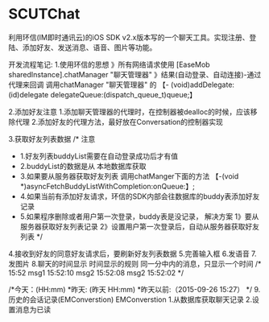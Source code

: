 # SCUTChat
利用环信(IM即时通讯云)的iOS SDK v2.x版本写的一个聊天工具。实现注册、登陆、添加好友、发送消息、语音、图片等功能。


开发流程笔记:
1.使用环信的思想
》所有网络请求使用 [EaseMob sharedInstance].chatManager "聊天管理器"
》结果(自动登录、自动连接)-通过代理来回调
调用chatManager "聊天管理器" 的 【- (void)addDelegate:(id<EMChatManagerDelegate>)delegate delegateQueue:(dispatch_queue_t)queue;】

2.添加好友注意
1.添加聊天管理器的代理时，在控制器被dealloc的时候，应该移除代理
2.添加好友的代理方法，最好放在Conversation的控制器实现

3.获取好友列表数据
/* 注意
* 1.好友列表buddyList需要在自动登录成功后才有值
* 2.buddyList的数据是从 本地数据库获取
* 3.如果要从服务器获取好友列表 调用chatManger下面的方法
【-(void *)asyncFetchBuddyListWithCompletion:onQueue:】;
* 4.如果当前有添加好友请求，环信的SDK内部会往数据库的buddy表添加好友记录
* 5.如果程序删除或者用户第一次登录，buddy表是没记录，
解决方案
1》要从服务器获取好友列表记录
2》设置用户第一次登录后，自动从服务器获取好友列表
*/


4.接收到好友的同意好友请求后，要刷新好友列表数据
5.完善输入框
6.发语音
7.发图片
8.聊天的时间显示
时间显示的规则
同一分中内的消息，只显示一个时间
/*
15:52
msg1 15:52:10
msg2 15:52:08
msg2 15:52:02
*/

/*今天：(HH:mm)
*昨天: (昨天 HH:mm)
*昨天以前:（2015-09-26 15:27）
*/
9.历史的会话记录(EMConverstion)
EMConverstion
1.从数据库获取聊天记录
2.设置消息为已读
